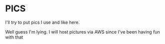# PICS
I'll try to put pics I use and like here.

Well guess I'm lying. I will host pictures via AWS since I've been having fun with that
